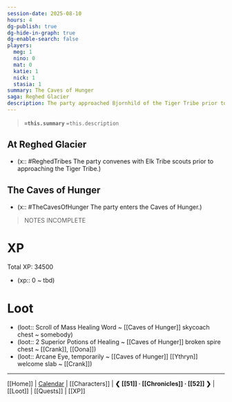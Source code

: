 ```yaml
---
session-date: 2025-08-10
hours: 4
dg-publish: true
dg-hide-in-graph: true
dg-enable-search: false
players:
  meg: 1
  nino: 0
  mat: 0
  katie: 1
  nick: 1
  stasia: 1
summary: The Caves of Hunger
saga: Reghed Glacier
description: The party approached Bjornhild of the Tiger Tribe prior to opening the frozen waterfall and entering Reghed Glacier. The Caves of Hunger await.
---
```


> **`=this.summary`**
> `=this.description`

## At Reghed Glacier
- (x::  #ReghedTribes  The party convenes with Elk Tribe scouts prior to approaching the Tiger Tribe.)

## The Caves of Hunger
- (x::  #TheCavesOfHunger The party enters the Caves of Hunger.)

> NOTES INCOMPLETE


# XP
Total XP: 34500
- (xp:: 0 ~ tbd) 

# Loot
- (loot::  Scroll of Mass Healing Word ~ [[Caves of Hunger]] skycoach chest ~ somebody)
- (loot::  2 Superior Potions of Healing ~ [[Caves of Hunger]] broken spire chest ~ [[Crank]], [[Oona]])
- (loot::  Arcane Eye, temporarily ~ [[Caves of Hunger]] [[Ythryn]] welcome slab ~ [[Crank]])

---
[[Home]] | [Calendar](https://app.fantasy-calendar.com/calendars/38f9e3f5098bac1f655a4fb4241f35eb) | [[Characters]] | **❮ [[51]] · [[Chronicles]] ·  [[52]] ❯** | [[Loot]] | [[Quests]]  | [[XP]]